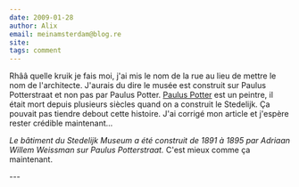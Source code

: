 ```yaml
---
date: 2009-01-28
author: Alix
email: meinamsterdam@blog.re
site: 
tags: comment
---
```


<p>
Rhââ quelle kruik je fais moi, j'ai mis le nom de la rue au lieu de mettre le nom de l'architecte. J'aurais du dire le musée est construit sur Paulus Potterstraat et non pas par Paulus Potter. <a href="http://fr.wikipedia.org/wiki/Paulus_Potter">Paulus Potter</a> est un peintre, il était mort depuis plusieurs siècles quand on a construit le Stedelijk. Ça pouvait pas tiendre debout cette histoire. J'ai corrigé mon article et j'espère rester crédible maintenant...
</p>
<p><em>Le bâtiment du Stedelijk Museum a été construit de 1891 à 1895 par Adriaan Willem Weissman sur Paulus Potterstraat.</em> C'est mieux comme ça maintenant.
</p>
---